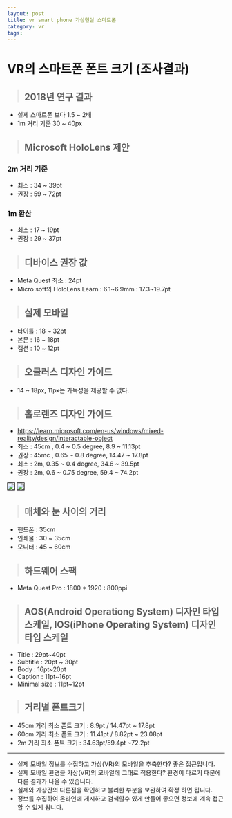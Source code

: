 ```yaml
---
layout: post
title: vr smart phone 가상현실 스마트폰
category: vr
tags: 
---
```


# VR의 스마트폰 폰트 크기 (조사결과)
> ## 2018년 연구 결과
* 실제 스마트폰 보다 1.5 ~ 2배
* 1m 거리 기준 30 ~ 40px

> ## Microsoft HoloLens 제안
### 2m 거리 기준 
* 최소 : 34 ~ 39pt
* 권장 : 59 ~ 72pt
### 1m 환산
* 최소 : 17 ~ 19pt
* 권장 : 29 ~ 37pt

> ## 디바이스 권장 값
* Meta Quest 최소 : 24pt
* Micro soft의 HoloLens Learn : 6.1~6.9mm : 17.3~19.7pt

> ## 실제 모바일
* 타이틀 : 18 ~ 32pt
* 본문 : 16 ~ 18pt
* 캡션 : 10 ~ 12pt

> ## 오큘러스 디자인 가이드
* 14 ~ 18px, 11px는 가독성을 제공할 수 없다.

> ## 홀로렌즈 디자인 가이드
* <https://learn.microsoft.com/en-us/windows/mixed-reality/design/interactable-object>
* 최소 : 45cm , 0.4 ~ 0.5 degree, 8.9 ~ 11.13pt
* 권장 : 45mc , 0.65 ~ 0.8 degree, 14.47 ~ 17.8pt
* 최소 : 2m, 0.35 ~ 0.4 degree, 34.6 ~ 39.5pt
* 권장 : 2m, 0.6 ~ 0.75 degree, 59.4 ~ 74.2pt
>
<img style='border:solid 1px black;' src="https://image.onethelab.com/resized/1726072881.jpg" />
<img style='border:solid 1px black;' src="https://image.onethelab.com/resized/1726072899.jpg" />

> ## 매체와 눈 사이의 거리
* 핸드폰 : 35cm
* 인쇄물 : 30 ~ 35cm
* 모니터 : 45 ~ 60cm

> ## 하드웨어 스팩
* Meta Quest Pro : 1800 * 1920 : 800ppi

> ## AOS(Android Operationg System) 디자인 타입 스케일, IOS(iPhone Operating System) 디자인 타입 스케일
* Title : 29pt~40pt
* Subtitle : 20pt ~ 30pt
* Body : 16pt~20pt
* Caption : 11pt~16pt
* Minimal size : 11pt~12pt

> ## 거리별 폰트크기
* 45cm 거리 최소 폰트 크기 : 8.9pt / 14.47pt ~ 17.8pt
* 60cm 거리 최소 폰트 크기 : 11.41pt / 8.82pt ~ 23.08pt
* 2m 거리 최소 폰트 크기 : 34.63pt/59.4pt ~72.2pt

---

* 실제 모바일 정보를 수집하고 가상(VR)의 모바일을 추측한다? 좋은 접근입니다.
* 실제 모바일 환경을 가상(VR)의 모바일에 그대로 적용한다? 환경이 다르기 때문에 다른 결과가 나올 수 있습니다.
* 실제와 가상간의 다른점을 확인하고 불리한 부분을 보완하여 확정 하면 됩니다.
* 정보를 수집하여 온라인에 게시하고 검색할수 있게 만들어 좋으면 정보에 계속 접근 할 수 있게 됩니다.